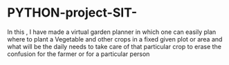 # PYTHON-project-SIT-
In this , I have made a virtual garden planner in which one can easily plan where to plant a Vegetable and other crops in a fixed given plot or area and what will be the daily needs to take care of that particular crop to erase the confusion for the farmer or for a particular person
